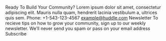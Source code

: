 Ready To Build Your Community? Lorem
ipsum dolor sit amet, consectetur adipiscing elit. Mauris nulla quam,
hendrerit lacinia vestibulum a, ultrices quis sem. Phone: +1-543-123-4567
example@huddle.com Newsletter To recieve tips on how to grow your
community, sign up to our weekly newsletter. We’ll never send you spam or
pass on your email address Subscribe
